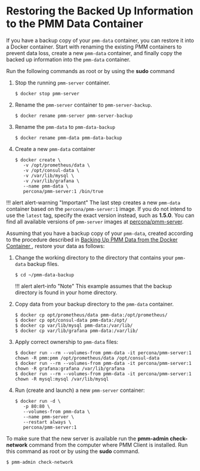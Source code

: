 # Restoring the Backed Up Information to the PMM Data Container

If you have a backup copy of your `pmm-data` container, you can restore it into a Docker container. Start with renaming the existing PMM containers to prevent data loss, create a new `pmm-data` container, and finally copy the backed up information into the `pmm-data` container.

Run the following commands as root or by using the **sudo** command

1. Stop the running `pmm-server` container.

    ```
    $ docker stop pmm-server
    ```

2. Rename the `pmm-server` container to `pmm-server-backup`.

    ```
    $ docker rename pmm-server pmm-server-backup
    ```

3. Rename the `pmm-data` to `pmm-data-backup`

    ```
    $ docker rename pmm-data pmm-data-backup
    ```

4. Create a new `pmm-data` container

    ```
    $ docker create \
       -v /opt/prometheus/data \
       -v /opt/consul-data \
       -v /var/lib/mysql \
       -v /var/lib/grafana \
       --name pmm-data \
       percona/pmm-server:1 /bin/true
    ```

!!! alert alert-warning "Important"
    The last step creates a new `pmm-data` container based on the `percona/pmm-server:1` image. If you do not intend to use the `latest` tag, specify the exact version instead, such as **1.5.0**. You can find all available versions of `pmm-server` images at [percona/pmm-server](https://hub.docker.com/r/percona/pmm-server/tags/).

Assuming that you have a backup copy of your `pmm-data`, created according to the procedure described in [Backing Up PMM Data from the Docker Container ](docker.backing-up.md), restore your data as follows:

1. Change the working directory to the directory that contains your `pmm-data` backup files.

    ```
    $ cd ~/pmm-data-backup
    ```

    !!! alert alert-info "Note"
        This example assumes that the backup directory is found in your home directory.

2. Copy data from your backup directory to the `pmm-data` container.

    ```
    $ docker cp opt/prometheus/data pmm-data:/opt/prometheus/
    $ docker cp opt/consul-data pmm-data:/opt/
    $ docker cp var/lib/mysql pmm-data:/var/lib/
    $ docker cp var/lib/grafana pmm-data:/var/lib/
    ```

3. Apply correct ownership to `pmm-data` files:

    ```
    $ docker run --rm --volumes-from pmm-data -it percona/pmm-server:1 chown -R pmm:pmm /opt/prometheus/data /opt/consul-data
    $ docker run --rm --volumes-from pmm-data -it percona/pmm-server:1 chown -R grafana:grafana /var/lib/grafana
    $ docker run --rm --volumes-from pmm-data -it percona/pmm-server:1 chown -R mysql:mysql /var/lib/mysql
    ```

4. Run (create and launch) a new `pmm-server` container:

    ```
    $ docker run -d \
       -p 80:80 \
       --volumes-from pmm-data \
       --name pmm-server \
       --restart always \
       percona/pmm-server:1
    ```

To make sure that the new server is available run the **pmm-admin check-network** command from the computer where PMM Client is installed. Run this command as root or by using the **sudo** command.

```
$ pmm-admin check-network
```
